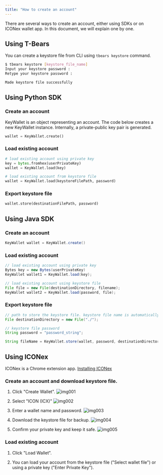 ```yaml
---
title: "How to create an account"
---
```


There are several ways to create an account, either using SDKs or on ICONex wallet app. In this document, we will explain one by one.  

## Using T-Bears
You can create a keystore file from CLI using `tbears keystore` command. 
```bash
$ tbears keystore [keystore_file_name]
Input your keystore password : 
Retype your keystore password : 

Made keystore file successfully
```

## Using Python SDK
### Create an account
KeyWallet is an object representing an account. The code below creates a new KeyWallet instance. Internally, a private-public key pair is generated. 

```python
wallet = KeyWallet.create()
```
### Load existing account
```python
# load existing account using private key
key = bytes.fromhex(userPrivateKey)
wallet = KeyWallet.load(key)

# load existing account from keystore file
wallet = KeyWallet.load(keystoreFilePath, password)
```
### Export keystore file
```python
wallet.store(destinationFilePath, password)
```

## Using Java SDK
### Create an account
```java
KeyWallet wallet = KeyWallet.create()
```
### Load existing account
```java
// load existing account using private key
Bytes key = new Bytes(userPrivateKey)
KeyWallet wallet1 = KeyWallet.load(key);

// load existing account using keystore file
File file = new File(destinationDirectory, filename);
KeyWallet wallet2 = KeyWallet.load(password, file);
```
### Export keystore file
```java
// path to store the keystore file. keystore file name is automatically generated. 
File destinationDirectory = new File("./"); 

// keystore file password 
String password = "password_string"; 

String fileName = KeyWallet.store(wallet, password, destinationDirectory);
```

## Using ICONex
ICONex is a Chrome extension app. [Installing ICONex](https://chrome.google.com/webstore/detail/iconex/flpiciilemghbmfalicajoolhkkenfel)

### Create an account and download keystore file.
1. Click "Create Wallet". 
![img001](https://raw.githubusercontent.com/icon-project/documentation/master/howto/images/iconex001.png)

2. Select "ICON (ICX)"
![img002](https://raw.githubusercontent.com/icon-project/documentation/master/howto/images/iconex002.png)

3. Enter a wallet name and password. 
![img003](https://raw.githubusercontent.com/icon-project/documentation/master/howto/images/iconex003.png)

4. Download the keystore file for backup. 
![img004](https://raw.githubusercontent.com/icon-project/documentation/master/howto/images/iconex004.png)

5. Confirm your private key and keep it safe.
![img005](https://raw.githubusercontent.com/icon-project/documentation/master/howto/images/iconex005.png)


### Load existing account

1. Click "Load Wallet".

2. You can load your account from the keystore file ("Select wallet file") or using a private key ("Enter Private Key").


